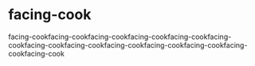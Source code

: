 # facing-cook
facing-cookfacing-cookfacing-cookfacing-cookfacing-cookfacing-cookfacing-cookfacing-cookfacing-cookfacing-cookfacing-cookfacing-cookfacing-cook
